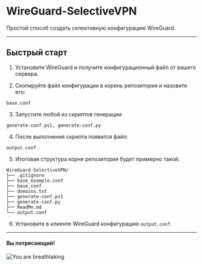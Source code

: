 # WireGuard-SelectiveVPN

Простой способ создать селективную конфигурацию WireGuard.

---

## Быстрый старт

1. Установите WireGuard и получите конфигурационный файл от вашего сервера.

2. Скопируйте файл конфигурации в корень репозитория и назовите его:

```
base.conf
```

3. Запустите любой из скриптов генерации:

```
generate-conf.ps1, generate-conf.py
```

4. После выполнения скрипта появится файл:

```
output.conf
```

5. Итоговая структура корня репозитория будет примерно такой:

```
WireGuard-SelectiveVPN/
├── .gitignore
├── base_example.conf
├── base.conf
├── domains.txt
├── generate-conf.ps1
├── generate-conf.py
├── ReadMe.md
└── output.conf
```

6. Установите в клиенте WireGuard конфигурацию `output.conf`.

---

#### Вы потрясающий!  
 ![You are breathtaking](https://media1.giphy.com/media/v1.Y2lkPTc5MGI3NjExa2VtZTZranp1OTlid2U4ZjVzcHZsYjJ2Ynl0aGg0bmhvOXI4bTJsZSZlcD12MV9pbnRlcm5hbF9naWZfYnlfaWQmY3Q9Zw/V1dH38rUl9yX7xU8nh/giphy.gif)


